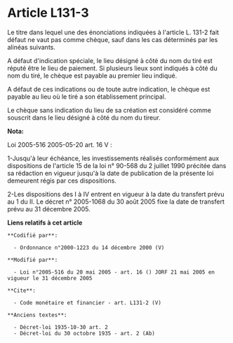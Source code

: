 # Article L131-3

Le titre dans lequel une des énonciations indiquées à l'article L. 131-2 fait défaut ne vaut pas comme chèque, sauf dans les
cas déterminés par les alinéas suivants. 

A défaut d'indication spéciale, le lieu désigné à côté du nom du tiré est réputé être le lieu de paiement. Si plusieurs lieux
sont indiqués à côté du nom du tiré, le chèque est payable au premier lieu indiqué. 

A défaut de ces indications ou de toute autre indication, le chèque est payable au lieu où le tiré a son établissement
principal. 

Le chèque sans indication du lieu de sa création est considéré comme souscrit dans le lieu désigné à côté du nom du tireur.

**Nota:**

Loi 2005-516 2005-05-20 art. 16 V : 

1-Jusqu'à leur échéance, les investissements réalisés conformément aux dispositions de l'article 15 de la loi n° 90-568 du 2
juillet 1990 précitée dans sa rédaction en vigueur jusqu'à la date de publication de la présente loi demeurent régis par ces
dispositions. 

2-Les dispositions des I à IV entrent en vigueur à la date du transfert prévu au 1 du II. Le décret n° 2005-1068 du 30 août
2005 fixe la date de transfert prévu au 31 décembre 2005.

**Liens relatifs à cet article**

	**Codifié par**:

	  - Ordonnance n°2000-1223 du 14 décembre 2000 (V)

	**Modifié par**:

	  - Loi n°2005-516 du 20 mai 2005 - art. 16 () JORF 21 mai 2005 en vigueur le 31 décembre 2005

	**Cite**:

	  - Code monétaire et financier - art. L131-2 (V)

	**Anciens textes**:

	  - Décret-loi 1935-10-30 art. 2
	  - Décret-loi du 30 octobre 1935 - art. 2 (Ab)

